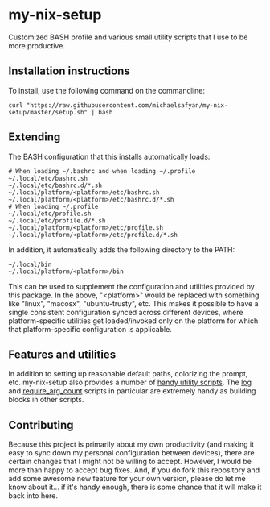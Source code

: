 # my-nix-setup
Customized BASH profile and various small utility scripts that I use to be more productive.

## Installation instructions

To install, use the following command on the commandline:

    curl "https://raw.githubusercontent.com/michaelsafyan/my-nix-setup/master/setup.sh" | bash
    
## Extending
The BASH configuration that this installs automatically loads:

    # When loading ~/.bashrc and when loading ~/.profile
    ~/.local/etc/bashrc.sh
    ~/.local/etc/bashrc.d/*.sh
    ~/.local/platform/<platform>/etc/bashrc.sh
    ~/.local/platform/<platform>/etc/bashrc.d/*.sh
    # When loading ~/.profile
    ~/.local/etc/profile.sh
    ~/.local/etc/profile.d/*.sh
    ~/.local/platform/<platform>/etc/profile.sh
    ~/.local/platform/<platform>/etc/profile.d/*.sh
   
In addition, it automatically adds the following directory to the PATH:

    ~/.local/bin
    ~/.local/platform/<platform>/bin
   
This can be used to supplement the configuration and utilities provided by this package. In the above, "&lt;platform&gt;" would be replaced with something like "linux", "macosx", "ubuntu-trusty", etc. This makes it possible to have a single consistent configuration synced across different devices, where platform-specific utilities get loaded/invoked only on the platform for which that platform-specific configuration is applicable.

## Features and utilities
In addition to setting up reasonable default paths, colorizing the prompt, etc. my-nix-setup also provides a number of [handy utility scripts](https://github.com/michaelsafyan/my-nix-setup/tree/master/my-nix-setup/bin). The [log](https://github.com/michaelsafyan/my-nix-setup/blob/master/my-nix-setup/bin/log) and [require_arg_count](https://github.com/michaelsafyan/my-nix-setup/blob/master/my-nix-setup/bin/require_arg_count) scripts in particular are extremely handy as building blocks in other scripts.

## Contributing
Because this project is primarily about my own productivity (and making it easy to sync down my personal configuration between devices), there are certain changes that I might not be willing to accept. However, I would be more than happy to accept bug fixes. And, if you do fork this repository and add some awesome new feature for your own version, please do let me know about it... if it's handy enough, there is some chance that it will make it back into here.
